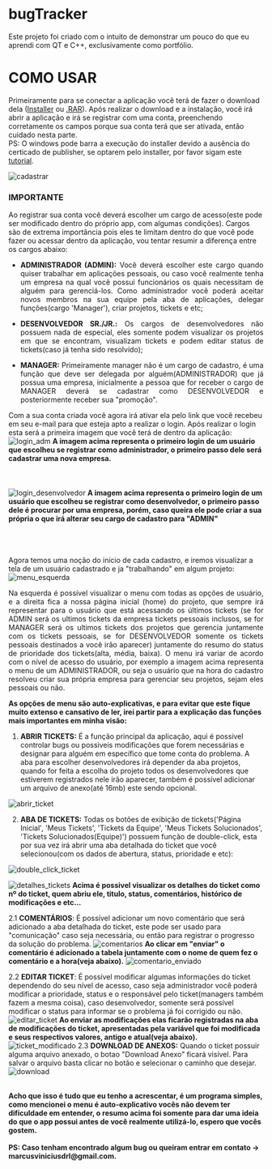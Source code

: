 # bugTracker

Este projeto foi criado com o intuito de demonstrar um pouco do que eu aprendi com QT e C++, exclusivamente como portfólio.

<h1>COMO USAR</h1>
Primeiramente para se conectar a aplicação você terá de fazer o download dela (<a href="https://github.com/marcusdrl/bugTracker/releases/download/1.1/MVbugTracker.exe">Installer</a> ou <a href="https://github.com/marcusdrl/bugTracker/releases/download/1.1/MVbugTracker.rar">.RAR</a>). Após realizar o download e a instalação, você irá abrir a aplicação e 
irá se registrar com uma conta, preenchendo corretamente os campos porque sua conta terá que ser ativada, então cuidado nesta parte.
<br>
PS: O windows pode barra a execução do installer devido a ausência do certicado  de publisher, se optarem pelo installer, por favor sigam este <a href="https://social.technet.microsoft.com/wiki/contents/articles/26352.o-windows-protegeu-o-computador-o-windows-smartscreen-impediu-a-inicializacao-de-um-aplicativo-nao-reconhecido-se-voce-executar-esse-aplicativo-o-pc-podera-ficar-vulneravel.aspx">tutorial</a>.
<br>

![cadastrar](https://user-images.githubusercontent.com/71731401/133265459-5c05a971-c51e-4c8b-ba27-0c72b679c4f9.png)

### IMPORTANTE
Ao registrar sua conta você deverá escolher um cargo de acesso(este pode ser modificado dentro do próprio app, com algumas condições). Cargos são de extrema importância pois eles te limitam dentro do que você pode fazer ou acessar dentro da aplicação, vou tentar resumir a diferença entre os cargos abaixo:
* <p align="justify"><strong>ADMINISTRADOR (ADMIN):</strong> Você deverá escolher este cargo quando quiser trabalhar em aplicações pessoais, ou caso você realmente tenha um empresa na qual você possui funcionários os quais necessitam de alguém para gerenciá-los. Como administrador você poderá aceitar novos membros na sua equipe pela aba de aplicações, delegar funções(cargo 'Manager'), criar projetos, tickets e etc;</p>
* <p align="justify"><strong>DESENVOLVEDOR SR./JR.:</strong> Os cargos de desenvolvedores não possuem nada de especial, eles somente podem visualizar os projetos em que se encontram, visualizam tickets e podem editar status de tickets(caso já tenha sido resolvido);</p>
* <p align="justify"><strong>MANAGER:</strong> Primeiramente manager não é um cargo de cadastro, é uma função que deve ser delegada por alguém(ADMINISTRADOR) que já possua uma empresa, inicialmente a pessoa que for receber o cargo de MANAGER deverá se cadastrar como DESENVOLVEDOR e posteriormente receber sua "promoção".</p>

Com a sua conta criada você agora irá ativar ela pelo link que você recebeu em seu e-mail para que esteja apto a realizar o login.
Após realizar o login esta será a primeira imagem que você terá de dentro da aplicação:
![login_adm](https://user-images.githubusercontent.com/71731401/133307700-fcb369ab-a6e3-4979-8859-31472dae0234.png)
**A imagem acima representa o primeiro login de um usuário que escolheu se registrar como administrador, o primeiro passo dele será cadastrar uma nova empresa.**
<br>
<br>
<br>
<br>
![login_desenvolvedor](https://user-images.githubusercontent.com/71731401/133308483-9ed7bc11-128a-43c4-b1b7-03e3bd4e58fe.png)
**A imagem acima representa o primeiro login de um usuário que escolheu se registrar como desenvolvedor, o primeiro passo dele é procurar por uma empresa, porém, caso queira ele pode criar a sua própria o que irá alterar seu cargo de cadastro para "ADMIN"**
<br>
<br>
<br>
<br>

Agora temos uma noção do início de cada cadastro, e iremos visualizar a tela de um usuário cadastrado e ja "trabalhando" em algum projeto:
![menu_esquerda](https://user-images.githubusercontent.com/71731401/133266115-030a4d38-f653-41db-8326-ad248eb72280.png)

<p align='justify'>Na esquerda é possível visualizar o menu com todas as opções de usuário, e a direita fica a nossa página inicial (home) do projeto, que sempre irá representar para
o usuário que está acessando os últimos tickets (se for ADMIN será os ultimos tickets da empresa tickets pessoais inclusos, se for MANAGER será os ultimos tickets dos projetos que gerencia juntamente com os tickets pessoais, se for DESENVOLVEDOR somente os tickets pessoais destinados a você irão aparecer) juntamente do resumo do status de prioridade dos tickets(alta, média, baixa). O menu irá variar de acordo com o nível de acesso do usuário, por exemplo a imagem acima representa o menu de um ADMINISTRADOR, ou seja o usuário que na hora do cadastro resolveu criar sua própria empresa para gerenciar seu projetos, sejam eles pessoais ou não.</p>

<strong>As opções de menu são auto-explicativas, e para evitar que este fique muito extenso e cansativo de ler, irei partir para a explicação das funções mais importantes em minha visão:</strong>
1. **ABRIR TICKETS:** É a função principal da aplicação, aqui é possivel controlar bugs ou possiveis modificações que forem necessárias e designar para alguém em específico que tome conta do problema. A aba para escolher desenvolvedores irá depender da aba projetos, quando for feita a escolha do projeto todos os desenvolvedores que estiverem registrados nele irão aparecer, também é possível adicionar um arquivo de anexo(até 16mb) este sendo opcional.

![abrir_ticket](https://user-images.githubusercontent.com/71731401/133286039-8af286d3-cf2e-4c42-bf66-8cb797580dda.png)

2. **ABA DE TICKETS:** Todas os botões de exibição de tickets('Página Inicial', 'Meus Tickets', 'Tickets da Equipe', 'Meus Tickets Solucionados', 'Tickets Solucionados(Equipe)') possuem função de double-click, esta por sua vez irá abrir uma aba detalhada do ticket que você selecionou(com os dados de abertura, status, prioridade e etc):

![double_click_ticket](https://user-images.githubusercontent.com/71731401/133273174-ea53ad40-db54-4b55-b8be-e6c6892b495e.png)

![detalhes_tickets](https://user-images.githubusercontent.com/71731401/133284846-5a13b360-32e4-490e-bb31-c97bd50ee4e0.png)
**Acima é possivel visualizar os detalhes do ticket como nº do ticket, quem abriu ele, titulo, status, comentários, histórico de modificações e etc...**

  2.1 **COMENTÁRIOS**: É possível adicionar um novo comentário que será adicionado a aba detalhada do ticket, este pode ser usado para "comunicação" caso seja necessária, ou então para registrar o progresso da solução do problema.
  ![comentarios](https://user-images.githubusercontent.com/71731401/133298988-74dbcfc4-718d-4a2e-b21c-48a4f43ac9ae.png)
  **Ao clicar em "enviar" o comentário é adicionado a tabela juntamente com o nome de quem fez o comentário e a hora(veja abaixo).**
  ![comentario_enviado](https://user-images.githubusercontent.com/71731401/133303773-6881d1b3-fcab-46c8-9e31-0d4b89fcf3f2.png)
  
  2.2 **EDITAR TICKET**: É possível modificar algumas informações do ticket dependendo do seu nível de acesso, caso seja administrador você poderá modificar a prioridade, status e o responsável pelo ticket(managers também fazem a mesma coisa), caso desenvolvedor, somente será possível modificar o status para informar se o problema já foi corrigido ou não.
  ![editar_ticket](https://user-images.githubusercontent.com/71731401/133304943-a698f9ba-02d4-4681-beb8-a8a20f9adb5d.png)
  **Ao enviar as modificações elas ficarão registradas na aba de modificações do ticket, apresentadas pela variável que foi modificada e seus respectivos valores, antigo e atual(veja abaixo).**
  ![ticket_modificado](https://user-images.githubusercontent.com/71731401/133305228-c27827bd-fd4a-4b6f-a0aa-db4b54dcf99d.png)
  2.3 **DOWNLOAD DE ANEXOS:** Quando o ticket possuir alguma arquivo anexado, o botao "Download Anexo" ficará visível. Para salvar o arquivo basta clicar no botão e selecionar o caminho que desejar.
  ![download](https://user-images.githubusercontent.com/71731401/133306694-93cb72ff-a1a5-4939-83ca-ff2419aabaaf.png)

<br>
<strong>Acho que isso é tudo que eu tenho a acrescentar, é um programa simples, como mencionei o menu é auto-explicativo vocês não devem ter dificuldade em entender, o resumo acima foi somente para dar uma ideia do que o app possui antes de você realmente utilizá-lo, espero que vocês gostem.</strong>
<br>
<br>
<strong>PS: Caso tenham encontrado algum bug ou queiram entrar em contato -> marcusviniciusdrl@gmail.com.</strong>
  
  
